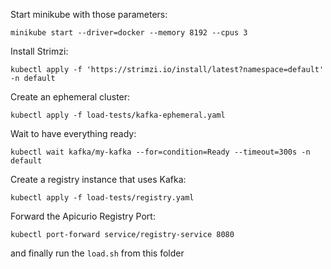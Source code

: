 
Start minikube with those parameters:
```
minikube start --driver=docker --memory 8192 --cpus 3
```

<!-- From: -->
<!-- https://redhat-developer-demos.github.io/kafka-tutorial/kafka-tutorial/1.0.x/07-kubernetes.html -->

Install Strimzi:
```
kubectl apply -f 'https://strimzi.io/install/latest?namespace=default' -n default
```

Create an ephemeral cluster:
```
kubectl apply -f load-tests/kafka-ephemeral.yaml
```

Wait to have everything ready:
```
kubectl wait kafka/my-kafka --for=condition=Ready --timeout=300s -n default
```

Create a registry instance that uses Kafka:
```
kubectl apply -f load-tests/registry.yaml
```

Forward the Apicurio Registry Port:
```
kubectl port-forward service/registry-service 8080
```

and finally run the `load.sh` from this folder
